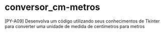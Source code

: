 # conversor_cm-metros
[PY-A09] Desenvolva um código utilizando seus conhecimentos de Tkinter para converter uma unidade de medida de centímetros para metros
